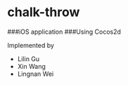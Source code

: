 chalk-throw
===========

###iOS application
###Using Cocos2d

Implemented by

* Lilin Gu
* Xin Wang
* Lingnan Wei
